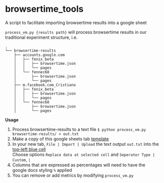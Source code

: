 # browsertime_tools
A script to facilitate importing browsertime results into a google sheet

`process_vm.py {results path}` will process browsertime results in our traditional experiment structure, i.e.
```
.
└── browsertime-results
    ├── accounts.google.com
    │   ├── fenix_beta
    │   │   ├── browsertime.json
    │   │   └── pages
    │   └── fennec68
    │       ├── browsertime.json
    │       └── pages
    ├── m.facebook.com_Cristiano
    │   ├── fenix_beta
    │   │   ├── browsertime.json
    │   │   └── pages
    │   └── fennec68
    │       ├── browsertime.json
    │       └── pages
```

**Usage**
1. Process browsertime-results to a text file `$ python process_vm.py browsertime-results/ > out.txt`
2. Make a copy of this google sheets tab [template](https://docs.google.com/spreadsheets/d/1ev_AgkyMBCQORMh2nBwuUcWgQNst3DxTgdeX8WJS1X4/edit#gid=1951910135&range=A12)
3. In your new tab, `File | Import | Upload` the text output `out.txt` into the [top-left blue cell](https://docs.google.com/spreadsheets/d/1ev_AgkyMBCQORMh2nBwuUcWgQNst3DxTgdeX8WJS1X4/edit#gid=1951910135&range=A12)
<br/>Choose options `Replace data at selected cell` and `Seperator Type | Custom`, `|`
4. Columns that are expressed as percentages will need to have the google docs styling `%` applied
5. You can remove or add metrics by modifying `process_vm.py`

